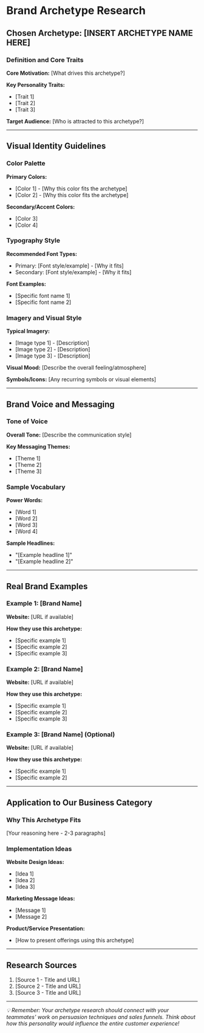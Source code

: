 # Brand Archetype Research

<!-- 
👤 YOUR ROLE: Archetype Researcher
📁 FILE: /docs/archetype.md

QUICK START:
1. Read about the 12 brand archetypes (see main README or search "Jung brand archetypes")
2. Choose ONE archetype that fits your team's business category
3. Research that archetype's characteristics
4. Find 3 real brand examples
5. Explain how YOUR business should use this archetype

Need help? Check the STUDENT-GUIDE-SIMPLIFIED.md file!
-->

## Chosen Archetype: [INSERT ARCHETYPE NAME HERE]

### Definition and Core Traits
<!-- 
Explain what this archetype represents and its key personality characteristics.
Example: "The Explorer archetype represents freedom, discovery, and authenticity..."
-->

**Core Motivation:** [What drives this archetype?]

**Key Personality Traits:**
- [Trait 1]
- [Trait 2] 
- [Trait 3]

**Target Audience:** [Who is attracted to this archetype?]

---

## Visual Identity Guidelines

### Color Palette
<!-- 
Research typical colors for your archetype. Include both primary and secondary colors.
You can use color names or hex codes.
-->

**Primary Colors:**
- [Color 1] - [Why this color fits the archetype]
- [Color 2] - [Why this color fits the archetype]

**Secondary/Accent Colors:**
- [Color 3]
- [Color 4]

### Typography Style
<!-- 
What kind of fonts match your archetype's personality?
Examples: Modern sans-serif, classic serif, handwritten, bold display fonts
-->

**Recommended Font Types:**
- Primary: [Font style/example] - [Why it fits]
- Secondary: [Font style/example] - [Why it fits]

**Font Examples:**
- [Specific font name 1]
- [Specific font name 2]

### Imagery and Visual Style
<!-- 
What kinds of photos, illustrations, or graphics work well?
Think about composition, mood, subjects, and overall feel.
-->

**Typical Imagery:**
- [Image type 1] - [Description]
- [Image type 2] - [Description]
- [Image type 3] - [Description]

**Visual Mood:** [Describe the overall feeling/atmosphere]

**Symbols/Icons:** [Any recurring symbols or visual elements]

---

## Brand Voice and Messaging

### Tone of Voice
<!-- 
How does this archetype "speak" to customers?
Examples: Friendly and approachable, sophisticated and premium, bold and adventurous
-->

**Overall Tone:** [Describe the communication style]

**Key Messaging Themes:**
- [Theme 1]
- [Theme 2]
- [Theme 3]

### Sample Vocabulary
<!-- 
What specific words or phrases would this archetype use in marketing?
Think about headlines, product descriptions, calls-to-action.
-->

**Power Words:**
- [Word 1]
- [Word 2]
- [Word 3]
- [Word 4]

**Sample Headlines:**
- "[Example headline 1]"
- "[Example headline 2]"

---

## Real Brand Examples

### Example 1: [Brand Name]
**Website:** [URL if available]

**How they use this archetype:**
- [Specific example 1]
- [Specific example 2]
- [Specific example 3]

### Example 2: [Brand Name]
**Website:** [URL if available]

**How they use this archetype:**
- [Specific example 1]
- [Specific example 2]
- [Specific example 3]

### Example 3: [Brand Name] (Optional)
**Website:** [URL if available]

**How they use this archetype:**
- [Specific example 1]
- [Specific example 2]

---

## Application to Our Business Category

### Why This Archetype Fits
<!-- 
Explain why you chose this archetype for your team's business category.
Connect it to your target audience and business goals.
-->

[Your reasoning here - 2-3 paragraphs]

### Implementation Ideas
<!-- 
How could a business in your category use this archetype?
Think about website design, marketing messages, product presentation.
-->

**Website Design Ideas:**
- [Idea 1]
- [Idea 2]
- [Idea 3]

**Marketing Message Ideas:**
- [Message 1]
- [Message 2]

**Product/Service Presentation:**
- [How to present offerings using this archetype]

---

## Research Sources
<!-- 
List your sources - websites, articles, books, etc.
This shows your research process and helps teammates verify information.
-->

1. [Source 1 - Title and URL]
2. [Source 2 - Title and URL]
3. [Source 3 - Title and URL]

---

*💡 Remember: Your archetype research should connect with your teammates' work on persuasion techniques and sales funnels. Think about how this personality would influence the entire customer experience!*